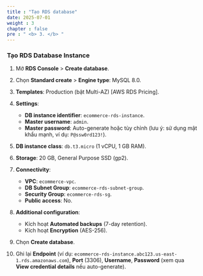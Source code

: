 ```yaml
---
title : "Tạo RDS database"
date: 2025-07-01
weight : 3
chapter : false
pre : " <b> 3. </b> "
---
```


### Tạo RDS Database Instance
1. Mở **RDS Console** > **Create database**.

2. Chọn **Standard create** > **Engine type**: MySQL 8.0.

3. **Templates**: Production (bật Multi-AZ) [AWS RDS Pricing].

4. **Settings**:
    - **DB instance identifier**: `ecommerce-rds-instance`.
    - **Master username**: `admin`.
    - **Master password**: Auto-generate hoặc tùy chỉnh (lưu ý: sử dụng mật khẩu mạnh, ví dụ: `P@ssw0rd123!`).

5. **DB instance class**: `db.t3.micro` (1 vCPU, 1 GB RAM).

6. **Storage**: 20 GB, General Purpose SSD (gp2).

7. **Connectivity**:
    - **VPC**: `ecommerce-vpc`.
    - **DB Subnet Group**: `ecommerce-rds-subnet-group`.
    - **Security Group**: `ecommerce-rds-sg`.
    - **Public access**: No.

8. **Additional configuration**:
    - Kích hoạt **Automated backups** (7-day retention).
    - Kích hoạt **Encryption** (AES-256).

9. Chọn **Create database**.

10. Ghi lại **Endpoint** (ví dụ: `ecommerce-rds-instance.abc123.us-east-1.rds.amazonaws.com`), **Port** (3306), **Username**, **Password** (xem qua **View credential details** nếu auto-generate).

